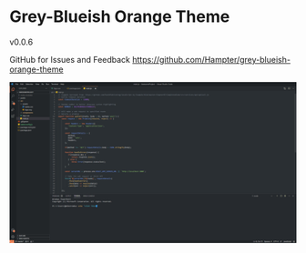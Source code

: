 # Grey-Blueish Orange Theme
v0.0.6

GitHub for Issues and Feedback
https://github.com/Hampter/grey-blueish-orange-theme

![example image](example.png "Example")